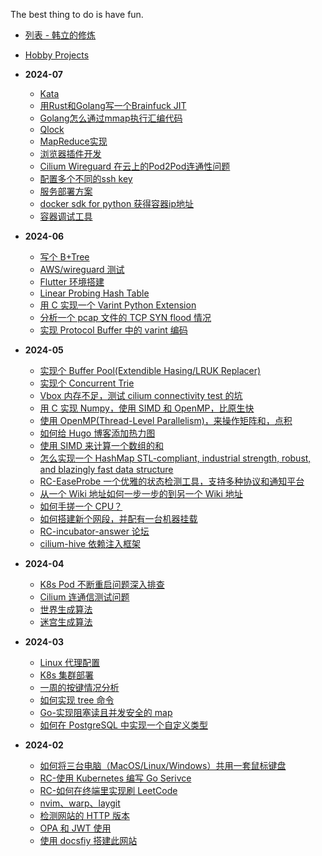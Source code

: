 The best thing to do is have fun.

- [列表 - 韩立的修炼](/)
- [Hobby Projects](/hobby_projects.md)

- **2024-07**
  - [Kata](/kata.md)
  - [用Rust和Golang写一个Brainfuck JIT](/2024/07/brainfuck_jit.md)
  - [Golang怎么通过mmap执行汇编代码](/2024/07/go_mmap.md)
  - [Qlock](/2024/07/qlock.md)
  - [MapReduce实现](/2024/07/mapreduce.md)
  - [浏览器插件开发](/2024/07/browser_plugin.md)
  - [Cilium Wireguard 在云上的Pod2Pod连通性问题](/2024/07/cilium_wireguard_aws_pod2pod.md)
  - [配置多个不同的ssh key](/2024/07/ssh_config.md)
  - [服务部署方案](/2024/07/server_cd.md)
  - [docker sdk for python 获得容器ip地址](/2024/07/docker_container_ip.md)
  - [容器调试工具](/2024/07/container_debug_tool.md)
- **2024-06**
  - [写个 B+Tree](/2024/06/cmu15445_p2.md)
  - [AWS/wireguard 测试](/2024/06/aws_wireguard.md)
  - [Flutter 环境搭建](/2024/06/flutter_env.md)
  - [Linear Probing Hash Table](/2024/06/linear_probing_hash_table.md)
  - [用 C 实现一个 Varint Python Extension](/2024/06/c_py_extension_varint.md)
  - [分析一个 pcap 文件的 TCP SYN flood 情况](/2024/06/tcp_syn_flood.md)
  - [实现 Protocol Buffer 中的 varint 编码](/2024/06/protobuf_varints.md)
- **2024-05**
  - [实现个 Buffer Pool(Extendible Hasing/LRUK Replacer)](/2024/05/cmu15445_p1.md)
  - [实现个 Concurrent Trie](/2024/05/cmu15445_p0.md)
  - [Vbox 内存不足，测试 cilium connectivity test 的坑](/2024/05/vbox_cilium_low_memory.md)
  - [用 C 实现 Numpy，使用 SIMD 和 OpenMP，比原生快](/2024/05/custom_numpy.md)
  - [使用 OpenMP(Thread-Level Parallelism)，来操作矩阵和，点积](/2024/05/openMP.md)
  - [如何给 Hugo 博客添加热力图](/2024/05/hugo_heatmap.md)
  - [使用 SIMD 来计算一个数组的和](/2024/05/simd_instruction.md)
  - [怎么实现一个 HashMap STL-compliant, industrial strength, robust, and blazingly fast data structure](/2024/05/cpp_hashmap.md)
  - [RC-EaseProbe 一个优雅的状态检测工具，支持多种协议和通知平台](/2024/05/rc_easeprobe.md)
  - [从一个 Wiki 地址如何一步一步的到另一个 Wiki 地址](/2024/05/wiki_start_to_wiki_end.md)
  - [如何手搓一个 CPU？](/2024/05/cs61cpu.md)
  - [如何搭建新个网段，并配有一台机器挂载](/2024/05/new_nic_with_hub_switch.md)
  - [RC-incubator-answer 论坛](/2024/05/incubator-answer.md)
  - [cilium-hive 依赖注入框架](/2024/05/cilium_hive_di.md)
- **2024-04**
  - [K8s Pod 不断重启问题深入排查](/2024/04/k8s_pod_always_restart.md)
  - [Cilium 连通信测试问题](/2024/04/cilium_connectivity_test.md)
  - [世界生成算法](/2024/04/world_generation.md)
  - [迷宫生成算法](/2024/04/maze_generation_algorithm.md)
- **2024-03**
  - [Linux 代理配置](/2024/03/linux_proxy.md)
  - [K8s 集群部署](/2024/03/kubernetes_setup.md)
  - [一周的按键情况分析](/2024/03/keyboard-monitor.md)
  - [如何实现 tree 命令](/2024/03/tree_command.md)
  - [Go-实现阻塞读且并发安全的 map](/2024/03/go_sync_block_map.md)
  - [如何在 PostgreSQL 中实现一个自定义类型](/2024/03/pg_custom_data_type.md)
- **2024-02**
  - [如何将三台电脑（MacOS/Linux/Windows）共用一套鼠标键盘](/2024/02/share_keyboard_and_mouse.md)
  - [RC-使用 Kubernetes 编写 Go Serivce](/2024/02/go_service.md)
  - [RC-如何在终端里实现刷 LeetCode](/2024/02/leetgo.md)
  - [nvim、warp、laygit](/2024/02/nvim_warp_lazygit.md)
  - [检测网站的 HTTP 版本](/2024/02/website_http_version.md)
  - [OPA 和 JWT 使用](/2024/02/opa_jwt_example.md)
  - [使用 docsfiy 搭建此网站](/2024/02/docsify.md)
